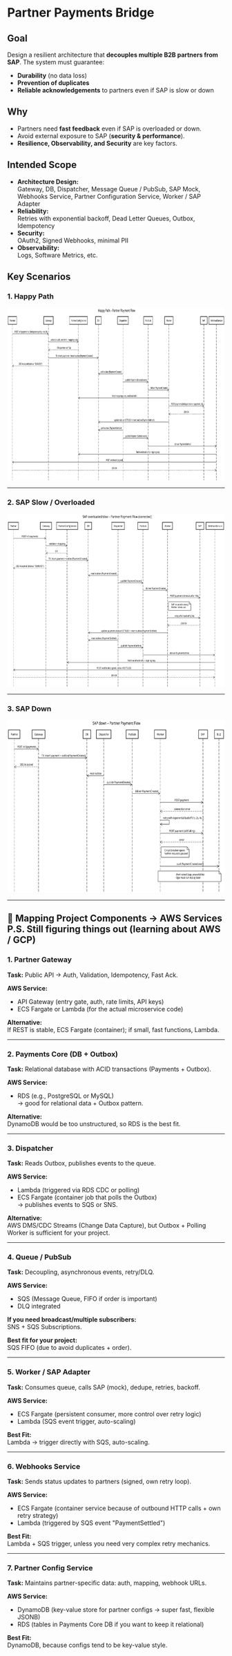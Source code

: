 # Partner Payments Bridge

## Goal

Design a resilient architecture that **decouples multiple B2B partners from SAP**. The system must guarantee:
- **Durability** (no data loss)
- **Prevention of duplicates**
- **Reliable acknowledgements** to partners even if SAP is slow or down

## Why

- Partners need **fast feedback** even if SAP is overloaded or down.
- Avoid external exposure to SAP (**security & performance**).
- **Resilience, Observability, and Security** are key factors.

## Intended Scope

- **Architecture Design:**  
    Gateway, DB, Dispatcher, Message Queue / PubSub, SAP Mock, Webhooks Service, Partner Configuration Service, Worker / SAP Adapter
- **Reliability:**  
    Retries with exponential backoff, Dead Letter Queues, Outbox, Idempotency
- **Security:**  
    OAuth2, Signed Webhooks, minimal PII
- **Observability:**  
    Logs, Software Metrics, etc.

## Key Scenarios

### 1. Happy Path

<img src="images/sap-happy-path.svg" alt="Happy Path" height="400">

---

### 2. SAP Slow / Overloaded

<img src="images/sap-overloaded.svg" alt="SAP Slow" height="400">

---

### 3. SAP Down

<img src="images/sap-down.svg" alt="SAP Down" height="400">

---

## 🔑 Mapping Project Components → AWS Services P.S. Still figuring things out (learning about AWS / GCP)

### 1. Partner Gateway

**Task:** Public API → Auth, Validation, Idempotency, Fast Ack.

**AWS Service:**
- API Gateway (entry gate, auth, rate limits, API keys)
- ECS Fargate or Lambda (for the actual microservice code)

**Alternative:**  
If REST is stable, ECS Fargate (container); if small, fast functions, Lambda.

---

### 2. Payments Core (DB + Outbox)

**Task:** Relational database with ACID transactions (Payments + Outbox).

**AWS Service:**
- RDS (e.g., PostgreSQL or MySQL)  
  → good for relational data + Outbox pattern.

**Alternative:**  
DynamoDB would be too unstructured, so RDS is the best fit.

---

### 3. Dispatcher

**Task:** Reads Outbox, publishes events to the queue.

**AWS Service:**
- Lambda (triggered via RDS CDC or polling)
- ECS Fargate (container job that polls the Outbox)  
  → publishes events to SQS or SNS.

**Alternative:**  
AWS DMS/CDC Streams (Change Data Capture), but Outbox + Polling Worker is sufficient for your project.

---

### 4. Queue / PubSub

**Task:** Decoupling, asynchronous events, retry/DLQ.

**AWS Service:**
- SQS (Message Queue, FIFO if order is important)
- DLQ integrated

**If you need broadcast/multiple subscribers:**  
SNS + SQS Subscriptions.

**Best fit for your project:**  
SQS FIFO (due to avoid duplicates + order).

---

### 5. Worker / SAP Adapter

**Task:** Consumes queue, calls SAP (mock), dedupe, retries, backoff.

**AWS Service:**
- ECS Fargate (persistent consumer, more control over retry logic)
- Lambda (SQS event trigger, auto-scaling)

**Best Fit:**  
Lambda → trigger directly with SQS, auto-scaling.

---

### 6. Webhooks Service

**Task:** Sends status updates to partners (signed, own retry loop).

**AWS Service:**
- ECS Fargate (container service because of outbound HTTP calls + own retry strategy)
- Lambda (triggered by SQS event "PaymentSettled")

**Best Fit:**  
Lambda + SQS trigger, unless you need very complex retry mechanics.

---

### 7. Partner Config Service

**Task:** Maintains partner-specific data: auth, mapping, webhook URLs.

**AWS Service:**
- DynamoDB (key-value store for partner configs → super fast, flexible JSONB)
- RDS (tables in Payments Core DB if you want to keep it relational)

**Best Fit:**  
DynamoDB, because configs tend to be key-value style.
